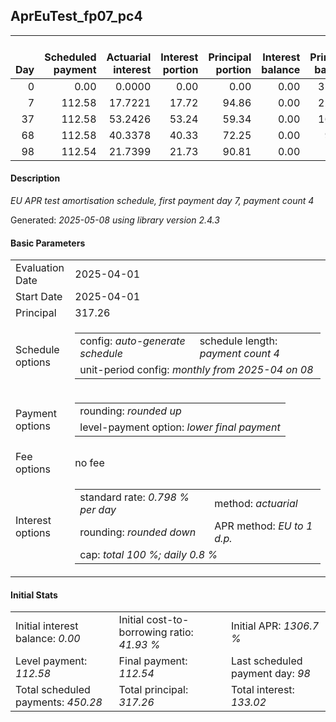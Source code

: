 <h2>AprEuTest_fp07_pc4</h2>
<table>
    <thead style="vertical-align: bottom;">
        <th style="text-align: right;">Day</th>
        <th style="text-align: right;">Scheduled payment</th>
        <th style="text-align: right;">Actuarial interest</th>
        <th style="text-align: right;">Interest portion</th>
        <th style="text-align: right;">Principal portion</th>
        <th style="text-align: right;">Interest balance</th>
        <th style="text-align: right;">Principal balance</th>
        <th style="text-align: right;">Total actuarial interest</th>
        <th style="text-align: right;">Total interest</th>
        <th style="text-align: right;">Total principal</th>
    </thead>
    <tr style="text-align: right;">
        <td class="ci00">0</td>
        <td class="ci01" style="white-space: nowrap;">0.00</td>
        <td class="ci02">0.0000</td>
        <td class="ci03">0.00</td>
        <td class="ci04">0.00</td>
        <td class="ci05">0.00</td>
        <td class="ci06">317.26</td>
        <td class="ci07">0.0000</td>
        <td class="ci08">0.00</td>
        <td class="ci09">0.00</td>
    </tr>
    <tr style="text-align: right;">
        <td class="ci00">7</td>
        <td class="ci01" style="white-space: nowrap;">112.58</td>
        <td class="ci02">17.7221</td>
        <td class="ci03">17.72</td>
        <td class="ci04">94.86</td>
        <td class="ci05">0.00</td>
        <td class="ci06">222.40</td>
        <td class="ci07">17.7221</td>
        <td class="ci08">17.72</td>
        <td class="ci09">94.86</td>
    </tr>
    <tr style="text-align: right;">
        <td class="ci00">37</td>
        <td class="ci01" style="white-space: nowrap;">112.58</td>
        <td class="ci02">53.2426</td>
        <td class="ci03">53.24</td>
        <td class="ci04">59.34</td>
        <td class="ci05">0.00</td>
        <td class="ci06">163.06</td>
        <td class="ci07">70.9647</td>
        <td class="ci08">70.96</td>
        <td class="ci09">154.20</td>
    </tr>
    <tr style="text-align: right;">
        <td class="ci00">68</td>
        <td class="ci01" style="white-space: nowrap;">112.58</td>
        <td class="ci02">40.3378</td>
        <td class="ci03">40.33</td>
        <td class="ci04">72.25</td>
        <td class="ci05">0.00</td>
        <td class="ci06">90.81</td>
        <td class="ci07">111.3025</td>
        <td class="ci08">111.29</td>
        <td class="ci09">226.45</td>
    </tr>
    <tr style="text-align: right;">
        <td class="ci00">98</td>
        <td class="ci01" style="white-space: nowrap;">112.54</td>
        <td class="ci02">21.7399</td>
        <td class="ci03">21.73</td>
        <td class="ci04">90.81</td>
        <td class="ci05">0.00</td>
        <td class="ci06">0.00</td>
        <td class="ci07">133.0424</td>
        <td class="ci08">133.02</td>
        <td class="ci09">317.26</td>
    </tr>
</table>
<h4>Description</h4>
<p><i>EU APR test amortisation schedule, first payment day 7, payment count 4</i></p>
<p>Generated: <i>2025-05-08 using library version 2.4.3</i></p>
<h4>Basic Parameters</h4>
<table>
    <tr>
        <td>Evaluation Date</td>
        <td>2025-04-01</td>
    </tr>
    <tr>
        <td>Start Date</td>
        <td>2025-04-01</td>
    </tr>
    <tr>
        <td>Principal</td>
        <td>317.26</td>
    </tr>
    <tr>
        <td>Schedule options</td>
        <td>
            <table>
                <tr>
                    <td>config: <i>auto-generate schedule</i></td>
                    <td>schedule length: <i><i>payment count</i> 4</i></td>
                </tr>
                <tr>
                    <td colspan="2" style="white-space: nowrap;">unit-period config: <i>monthly from 2025-04 on 08</i></td>
                </tr>
            </table>
        </td>
    </tr>
    <tr>
        <td>Payment options</td>
        <td>
            <table>
                <tr>
                    <td>rounding: <i>rounded up</i></td>
                </tr>
                <tr>
                    <td>level-payment option: <i>lower&nbsp;final&nbsp;payment</i></td>
                </tr>
            </table>
        </td>
    </tr>
    <tr>
        <td>Fee options</td>
        <td>no fee
        </td>
    </tr>
    <tr>
        <td>Interest options</td>
        <td>
            <table>
                <tr>
                    <td>standard rate: <i>0.798 % per day</i></td>
                    <td>method: <i>actuarial</i></td>
                </tr>
                <tr>
                    <td>rounding: <i>rounded down</i></td>
                    <td>APR method: <i>EU to 1 d.p.</i></td>
                </tr>
                <tr>
                    <td colspan="2">cap: <i>total 100 %; daily 0.8 %</td>
                </tr>
            </table>
        </td>
    </tr>
</table>
<h4>Initial Stats</h4>
<table>
    <tr>
        <td>Initial interest balance: <i>0.00</i></td>
        <td>Initial cost-to-borrowing ratio: <i>41.93 %</i></td>
        <td>Initial APR: <i>1306.7 %</i></td>
    </tr>
    <tr>
        <td>Level payment: <i>112.58</i></td>
        <td>Final payment: <i>112.54</i></td>
        <td>Last scheduled payment day: <i>98</i></td>
    </tr>
    <tr>
        <td>Total scheduled payments: <i>450.28</i></td>
        <td>Total principal: <i>317.26</i></td>
        <td>Total interest: <i>133.02</i></td>
    </tr>
</table>